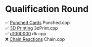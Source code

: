 # Qualification Round
:white_check_mark: <a href='https://codingcompetitions.withgoogle.com/codejam/round/0000000000876ff1/0000000000a4621b'>Punched Cards</a> Punched.cpp<br>
:white_check_mark: <a href='https://codingcompetitions.withgoogle.com/codejam/round/0000000000876ff1/0000000000a4672b'>3D Printing</a> 3dPrint.cpp<br>
:white_check_mark: <a href='https://codingcompetitions.withgoogle.com/codejam/round/0000000000876ff1/0000000000a46471'>d1000000</a> dk.cpp<br>
:x: <a href='https://codingcompetitions.withgoogle.com/codejam/round/0000000000876ff1/0000000000a45ef7'>Chain Reactions</a> Chain.cpp<br>
